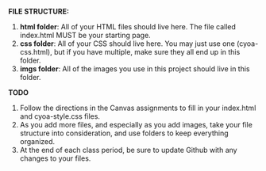 __FILE STRUCTURE:__
1. __html folder__: All of your HTML files should live here. The file called index.html MUST be your starting page. 
3. __css folder__: All of your CSS should live here. You may just use one (cyoa-css.html), but if you have
   multiple, make sure they all end up in this folder.
4. __imgs folder__: All of the images you use in this project should live in this folder.

__TODO__
1. Follow the directions in the Canvas assignments to fill in your index.html and cyoa-style.css files.
2. As you add more files, and especially as you add images, take your file structure into consideration,
   and use folders to keep everything organized.
3. At the end of each class period, be sure to update Github with any changes to your files.
